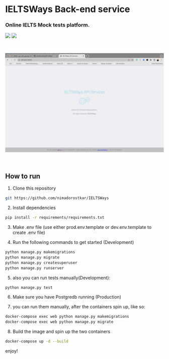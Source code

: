 # IELTSWays Back-end service

### Online IELTS Mock tests platform.



[![](https://img.shields.io/badge/python-3.10-orange)](https://www.python.org/)
[![](https://img.shields.io/badge/Django-4.1-green)](https://www.djangoproject.com/)

<br>

![example](https://github.com/nimadorostkar/IELTSWays/blob/main/docs/screenshot.png)

<br>


## How to run

1. Clone this repository

```bash
git https://github.com/nimadorostkar/IELTSWays
```

2. Install dependencies

```bash
pip install -r requirements/requirements.txt 
```

3. Make .env file (use either prod.env.template or dev.env.template to create .env file)

4. Run the following commands to get started (Development)

```bash
python manage.py makemigrations
python manage.py migrate
python manage.py createsuperuser
python manage.py runserver
```

5. also you can run tests manually(Development):

```bash
python manage.py test
```

6. Make sure you have Postgredb running (Production)

7. you can run them manually, after the containers spin up, like so:

```bash
docker-compose exec web python manage.py makemigrations
docker-compose exec web python manage.py migrate   
```

8. Build the image and spin up the two containers

```bash
docker-compose up -d --build
```



 enjoy!
